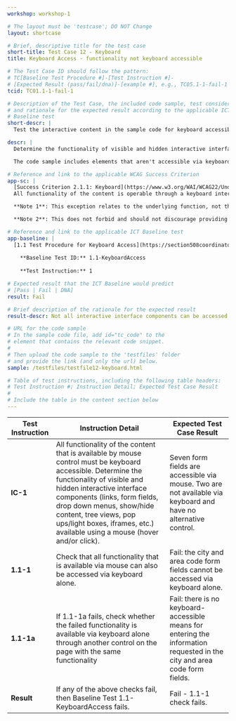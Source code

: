 ```yaml
---
workshop: workshop-1

# The layout must be 'testcase'; DO NOT Change
layout: shortcase

# Brief, descriptive title for the test case
short-title: Test Case 12 - Keyboard
title: Keyboard Access - functionality not keyboard accessible

# The Test Case ID should follow the pattern: 
# TC[Baseline Test Procedure #]-[Test Instruction #]-
# [Expected Result (pass/fail/dna)]-[example #], e.g., TC05.1-1-fail-1
tcid: TC01.1-1-fail-1

# Description of the Test Case, the included code sample, test considerations,
# and rationale for the expected result according to the applicable ICT
# Baseline test
short-descr: |
  Test the interactive content in the sample code for keyboard accessibility. Consider the principles of Perceiveable, Operable, Understandable, and Robust as they relate to keyboard access. In particular consider the applicable Success Criterion from the Web Content Accessibility Guidelines noted below.

descr: |
  Determine the functionality of visible and hidden interactive interface components (links, form fields, drop down menus, show/hide content, tree views, pop ups/light boxes, iframes, etc.) available using a mouse (hover and/or click). Can they also be accessed and executed using only a keyboard?

  The code sample includes elements that aren't accessible via keyboard and have no alternative on the page that is keyboard accessible. A successful test should identify a failure against Baseline 1. Keyboard Accessible.

# Reference and link to the applicable WCAG Success Criterion
app-sc: |
  [Success Criterion 2.1.1: Keyboard](https://www.w3.org/WAI/WCAG22/Understanding/keyboard.html) - 
  All functionality of the content is operable through a keyboard interface without requiring specific timings for individual keystrokes, except where the underlying function requires input that depends on the path of the user's movement and not just the endpoints.

  **Note 1**: This exception relates to the underlying function, not the input technique. For example, if using handwriting to enter text, the input technique (handwriting) requires path-dependent input but the underlying function (text input) does not.

  **Note 2**: This does not forbid and should not discourage providing mouse input or other input methods in addition to keyboard operation.

# Reference and link to the applicable ICT Baseline test
app-baseline: |
  [1.1 Test Procedure for Keyboard Access](https://section508coordinators.github.io/ICTTestingBaseline/01Keyboard.html#11-test-procedure-for-keyboard-access)
  
    **Baseline Test ID:** 1.1-KeyboardAccess
    
    **Test Instruction:** 1

# Expected result that the ICT Baseline would predict
# [Pass | Fail | DNA]
result: Fail

# Brief description of the rationale for the expected result
result-descr: Not all interactive interface components can be accessed by keyboard or have an alternative control on the page with the same funtionality that is available by keyboard. Specifically, the city and area code form fields have a tabindex of -1 and their functionality is not available elsewhere on the page.

# URL for the code sample
# In the sample code file, add id="tc_code" to the 
# element that contains the relevant code snippet.
#
# Then upload the code sample to the 'testfiles' folder 
# and provide the link (and only the url) below.
sample: /testfiles/testfile12-keyboard.html

# Table of test instructions, including the following table headers: 
# Test Instruction #; Instruction Detail; Expected Test Case Result
#
# Include the table in the content section below
---
```

| Test Instruction | Instruction Detail | Expected Test Case Result |
|------------------|--------------------|---------------------------|
| **IC-1** | All functionality of the content that is available by mouse control must be keyboard accessible. Determine the functionality of visible and hidden interactive interface components (links, form fields, drop down menus, show/hide content, tree views, pop ups/light boxes, iframes, etc.) available using a mouse (hover and/or click). | Seven form fields are accessible via mouse. Two are not available via keyboard and have no alternative control. | 
| **1.1-1** | Check that all functionality that is available via mouse can also be accessed via keyboard alone. | Fail: the city and area code form fields cannot be accessed via keyboard alone. |
| **1.1-1a** | If 1.1-1a fails, check whether the failed functionality is available via keyboard alone through another control on the page with the same functionality | Fail: there is no keyboard-accessible means for entering the information requested in the city and area code form fields. |
| **Result** | If any of the above checks fail, then Baseline Test 1.1-KeyboardAccess fails. | Fail - 1.1-1 check fails. |
